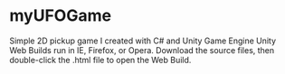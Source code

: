 # myUFOGame
Simple 2D pickup game I created with C# and Unity Game Engine
Unity Web Builds run in IE, Firefox, or Opera.
Download the source files, then double-click the .html file to open the Web Build.
